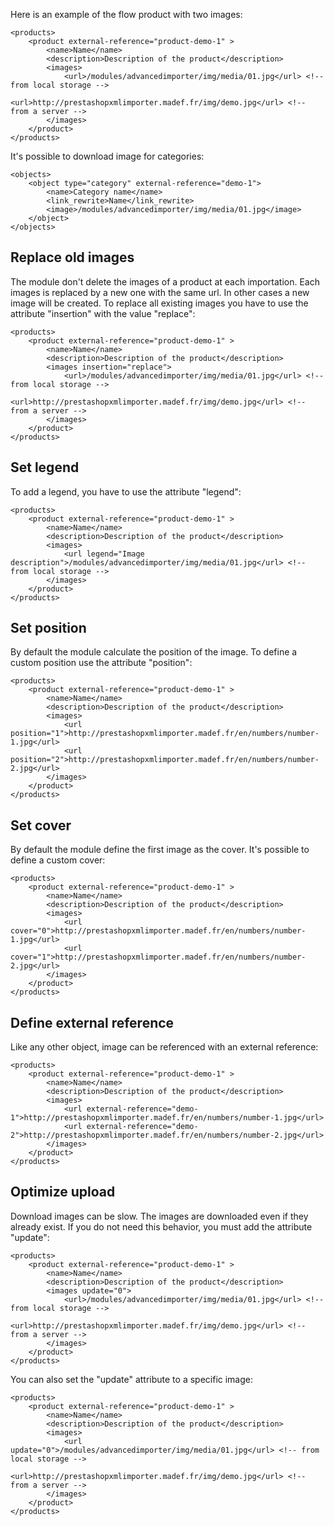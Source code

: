 Here is an example of the flow product with two images:

```
<products>
	<product external-reference="product-demo-1" >
		<name>Name</name>
		<description>Description of the product</description>
		<images>
			<url>/modules/advancedimporter/img/media/01.jpg</url> <!-- from local storage -->
			<url>http://prestashopxmlimporter.madef.fr/img/demo.jpg</url> <!-- from a server -->
		</images>
	</product>
</products>
```

It's possible to download image for categories:

```
<objects>
	<object type="category" external-reference="demo-1">
		<name>Category name</name>
		<link_rewrite>Name</link_rewrite>
		<image>/modules/advancedimporter/img/media/01.jpg</image>
	</object>
</objects>
```

## Replace old images
The module don't delete the images of a product at each importation. Each images is replaced by a new one with the same url. In other cases a new image will be created. To replace all existing images you have to use the attribute "insertion" with the value "replace":
```
<products>
	<product external-reference="product-demo-1" >
		<name>Name</name>
		<description>Description of the product</description>
		<images insertion="replace">
			<url>/modules/advancedimporter/img/media/01.jpg</url> <!-- from local storage -->
			<url>http://prestashopxmlimporter.madef.fr/img/demo.jpg</url> <!-- from a server -->
		</images>
	</product>
</products>
```

## Set legend

To add a legend, you have to use the attribute "legend":
```
<products>
	<product external-reference="product-demo-1" >
		<name>Name</name>
		<description>Description of the product</description>
		<images>
			<url legend="Image description">/modules/advancedimporter/img/media/01.jpg</url> <!-- from local storage -->
		</images>
	</product>
</products>
```

## Set position

By default the module calculate the position of the image. To define a custom position use the attribute "position":
```
<products>
	<product external-reference="product-demo-1" >
		<name>Name</name>
		<description>Description of the product</description>
		<images>
			<url position="1">http://prestashopxmlimporter.madef.fr/en/numbers/number-1.jpg</url>
			<url position="2">http://prestashopxmlimporter.madef.fr/en/numbers/number-2.jpg</url>
		</images>
	</product>
</products>
```

## Set cover

By default the module define the first image as the cover. It's possible to define a custom cover:
```
<products>
	<product external-reference="product-demo-1" >
		<name>Name</name>
		<description>Description of the product</description>
		<images>
			<url cover="0">http://prestashopxmlimporter.madef.fr/en/numbers/number-1.jpg</url>
			<url cover="1">http://prestashopxmlimporter.madef.fr/en/numbers/number-2.jpg</url>
		</images>
	</product>
</products>
```

## Define external reference

Like any other object, image can be referenced with an external reference:
```
<products>
	<product external-reference="product-demo-1" >
		<name>Name</name>
		<description>Description of the product</description>
		<images>
			<url external-reference="demo-1">http://prestashopxmlimporter.madef.fr/en/numbers/number-1.jpg</url>
			<url external-reference="demo-2">http://prestashopxmlimporter.madef.fr/en/numbers/number-2.jpg</url>
		</images>
	</product>
</products>
```

## Optimize upload
Download images can be slow. The images are downloaded even if they already exist. If you do not need this behavior, you must add the attribute "update":

```
<products>
	<product external-reference="product-demo-1" >
		<name>Name</name>
		<description>Description of the product</description>
		<images update="0">
			<url>/modules/advancedimporter/img/media/01.jpg</url> <!-- from local storage -->
			<url>http://prestashopxmlimporter.madef.fr/img/demo.jpg</url> <!-- from a server -->
		</images>
	</product>
</products>
```

You can also set the "update" attribute to a specific image:

```
<products>
	<product external-reference="product-demo-1" >
		<name>Name</name>
		<description>Description of the product</description>
		<images>
			<url update="0">/modules/advancedimporter/img/media/01.jpg</url> <!-- from local storage -->
			<url>http://prestashopxmlimporter.madef.fr/img/demo.jpg</url> <!-- from a server -->
		</images>
	</product>
</products>
```
